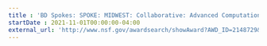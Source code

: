```yaml
---
title : 'BD Spokes: SPOKE: MIDWEST: Collaborative: Advanced Computational Neuroscience Network (ACNN)'
startDate : 2021-11-01T00:00:00-04:00
external_url: 'http://www.nsf.gov/awardsearch/showAward?AWD_ID=2148729&HistoricalAwards=false'
---
```

